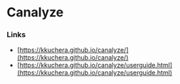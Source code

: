# Canalyze

### Links

* [https://kkuchera.github.io/canalyze/](https://kkuchera.github.io/canalyze/)
* [https://kkuchera.github.io/canalyze/userguide.html](https://kkuchera.github.io/canalyze/userguide.html)

